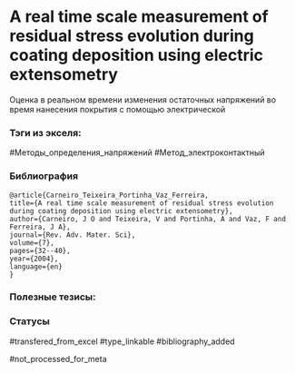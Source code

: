 # A real time scale measurement of residual stress evolution during coating deposition using electric extensometry

Оценка в реальном времени изменения остаточных напряжений во время нанесения покрытия с помощью электрической 

### Тэги из экселя:
#Методы_определения_напряжений 
#Метод_электроконтактный 

### Библиография
```
@article{Carneiro_Teixeira_Portinha_Vaz_Ferreira,
title={A real time scale measurement of residual stress evolution during coating deposition using electric extensometry}, 
author={Carneiro, J O and Teixeira, V and Portinha, A and Vaz, F and Ferreira, J A},
journal={Rev. Adv. Mater. Sci},
volume={7},
pages={32--40},
year={2004},
language={en}
}
```

### Полезные тезисы:

### Статусы
#transfered_from_excel 
#type_linkable 
#bibliography_added

#not_processed_for_meta
